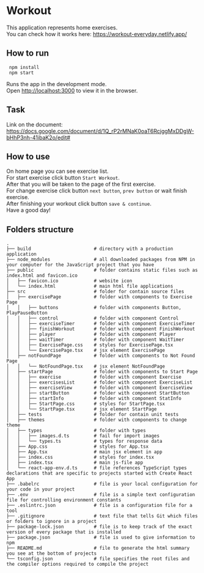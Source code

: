 # Workout

This application represents home exercises. \
You can check how it works here: https://workout-everyday.netlify.app/

## How to run

```
 npm install
 npm start
```

Runs the app in the development mode.\
Open [http://localhost:3000](http://localhost:3000) to view it in the browser.

## Task

Link on the document: https://docs.google.com/document/d/1Q_rP2rMNaK0oaT6RcjggMxDDgW-bHhP3nh-41ibaK2o/edit#

## How to use

On home page you can see exercise list. \
For start exercise click button `Start Workout`. \
After that you will be taken to the page of the first exercise. \
For change exercise click button `next button`, `prev button` or wait finish exercise. \
After finishing your workout click button `save & continue`. \
Have a good day!

## Folders structure
    
```
.
├── build                       # directory with a production application
├── node_modules                # all downloaded packages from NPM in your computer for the JavaScript project that you have
├── public                      # folder contains static files such as index.html and favicon.ico
│   ├── favicon.ico             # website icon
│   └── index.html              # main html file applications
├── src                         # folder for contain source files  
│   ├── exercisePage            # folder with components to Exercise Page
│   │   ├── buttons             # folder with components Button, PlayPauseButton
│   │   ├── control             # folder with component Control
│   │   ├── exerciseTimer       # folder with component ExerciseTimer
│   │   ├── finishWorkout       # folder with component FinishWorkout
│   │   ├── player              # folder with component Player
│   │   ├── waitTimer           # folder with component WaitTimer
│   │   ├── ExercisePage.css    # styles for ExercisePage.tsx
│   │   └── ExercisePage.tsx    # jsx element ExercisePage
│   ├── notFoundPage            # folder with components to Not Found Page
│   │   └── NotFoundPage.tsx    # jsx element NotFoundPage
│   ├── startPage               # folder with components to Start Page    
│   │   ├── exercise            # folder with component Exercise
│   │   ├── exercisesList       # folder with component ExerciseList
│   │   ├── exerciseView        # folder with component ExerciseView
│   │   ├── startButton         # folder with component StartButton
│   │   ├── startInfo           # folder with component StatInfo
│   │   ├── StartPage.css       # styles for StartPage.tsx
│   │   └── StartPage.tsx       # jsx element StartPage
│   ├── tests                   # folder for contain unit tests 
│   ├── themes                  # folder with components to change theme
│   ├── types                   # folder with types
│   │   ├── images.d.ts         # fail for import images
│   │   └── types.ts            # types for response data            
│   ├── App.css                 # styles for App.tsx            
│   ├── App.tsx                 # main jsx element in app                  
│   ├── index.css               # styles for index.tsx            
│   ├── index.tsx               # main js-file app             
│   └── react-app-env.d.ts      # file references TypeScript types declarations that are specific to projects started with Create React App
├── .babelrc                    # file is your local configuration for your code in your project   
├── .env                        # file is a simple text configuration file for controlling environment constants
├── .eslintrc.json              # file is a configuration file for a tool      
├── .gitignore                  # text file that tells Git which files or folders to ignore in a project    
├── package-lock.json           # file is to keep track of the exact version of every package that is installed   
├── package.json                # file is used to give information to npm     
├── README.md                   # file to generate the html summary you see at the bottom of projects  
└── tsconfig.json               # file specifies the root files and the compiler options required to compile the project
```              